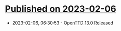 # [Published on 2023-02-06](index.md)

* [2023-02-06, 06:30:53](https://news.ycombinator.com/item?id=34674066) - [OpenTTD 13.0 Released](https://www.openttd.org/news/2023/02/05/openttd-13-0)
